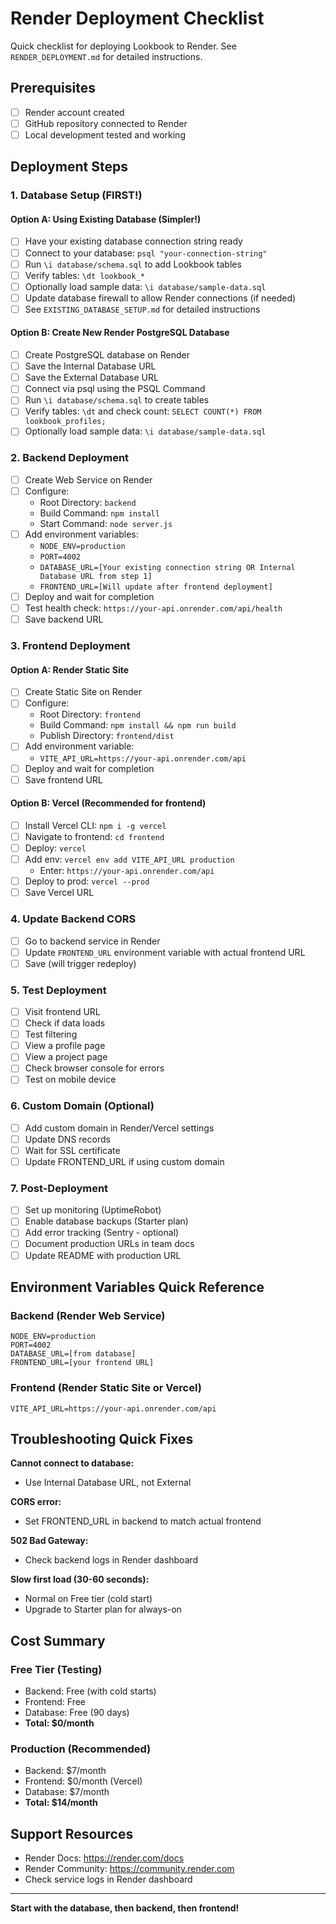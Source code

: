 # Render Deployment Checklist

Quick checklist for deploying Lookbook to Render. See `RENDER_DEPLOYMENT.md` for detailed instructions.

## Prerequisites
- [ ] Render account created
- [ ] GitHub repository connected to Render
- [ ] Local development tested and working

## Deployment Steps

### 1. Database Setup (FIRST!)

#### Option A: Using Existing Database (Simpler!)
- [ ] Have your existing database connection string ready
- [ ] Connect to your database: `psql "your-connection-string"`
- [ ] Run `\i database/schema.sql` to add Lookbook tables
- [ ] Verify tables: `\dt lookbook_*`
- [ ] Optionally load sample data: `\i database/sample-data.sql`
- [ ] Update database firewall to allow Render connections (if needed)
- [ ] See `EXISTING_DATABASE_SETUP.md` for detailed instructions

#### Option B: Create New Render PostgreSQL Database
- [ ] Create PostgreSQL database on Render
- [ ] Save the Internal Database URL
- [ ] Save the External Database URL
- [ ] Connect via psql using the PSQL Command
- [ ] Run `\i database/schema.sql` to create tables
- [ ] Verify tables: `\dt` and check count: `SELECT COUNT(*) FROM lookbook_profiles;`
- [ ] Optionally load sample data: `\i database/sample-data.sql`

### 2. Backend Deployment
- [ ] Create Web Service on Render
- [ ] Configure:
  - Root Directory: `backend`
  - Build Command: `npm install`
  - Start Command: `node server.js`
- [ ] Add environment variables:
  - `NODE_ENV=production`
  - `PORT=4002`
  - `DATABASE_URL=[Your existing connection string OR Internal Database URL from step 1]`
  - `FRONTEND_URL=[Will update after frontend deployment]`
- [ ] Deploy and wait for completion
- [ ] Test health check: `https://your-api.onrender.com/api/health`
- [ ] Save backend URL

### 3. Frontend Deployment

#### Option A: Render Static Site
- [ ] Create Static Site on Render
- [ ] Configure:
  - Root Directory: `frontend`
  - Build Command: `npm install && npm run build`
  - Publish Directory: `frontend/dist`
- [ ] Add environment variable:
  - `VITE_API_URL=https://your-api.onrender.com/api`
- [ ] Deploy and wait for completion
- [ ] Save frontend URL

#### Option B: Vercel (Recommended for frontend)
- [ ] Install Vercel CLI: `npm i -g vercel`
- [ ] Navigate to frontend: `cd frontend`
- [ ] Deploy: `vercel`
- [ ] Add env: `vercel env add VITE_API_URL production`
  - Enter: `https://your-api.onrender.com/api`
- [ ] Deploy to prod: `vercel --prod`
- [ ] Save Vercel URL

### 4. Update Backend CORS
- [ ] Go to backend service in Render
- [ ] Update `FRONTEND_URL` environment variable with actual frontend URL
- [ ] Save (will trigger redeploy)

### 5. Test Deployment
- [ ] Visit frontend URL
- [ ] Check if data loads
- [ ] Test filtering
- [ ] View a profile page
- [ ] View a project page
- [ ] Check browser console for errors
- [ ] Test on mobile device

### 6. Custom Domain (Optional)
- [ ] Add custom domain in Render/Vercel settings
- [ ] Update DNS records
- [ ] Wait for SSL certificate
- [ ] Update FRONTEND_URL if using custom domain

### 7. Post-Deployment
- [ ] Set up monitoring (UptimeRobot)
- [ ] Enable database backups (Starter plan)
- [ ] Add error tracking (Sentry - optional)
- [ ] Document production URLs in team docs
- [ ] Update README with production URL

## Environment Variables Quick Reference

### Backend (Render Web Service)
```
NODE_ENV=production
PORT=4002
DATABASE_URL=[from database]
FRONTEND_URL=[your frontend URL]
```

### Frontend (Render Static Site or Vercel)
```
VITE_API_URL=https://your-api.onrender.com/api
```

## Troubleshooting Quick Fixes

**Cannot connect to database:**
- Use Internal Database URL, not External

**CORS error:**
- Set FRONTEND_URL in backend to match actual frontend

**502 Bad Gateway:**
- Check backend logs in Render dashboard

**Slow first load (30-60 seconds):**
- Normal on Free tier (cold start)
- Upgrade to Starter plan for always-on

## Cost Summary

### Free Tier (Testing)
- Backend: Free (with cold starts)
- Frontend: Free
- Database: Free (90 days)
- **Total: $0/month**

### Production (Recommended)
- Backend: $7/month
- Frontend: $0/month (Vercel)
- Database: $7/month
- **Total: $14/month**

## Support Resources
- Render Docs: https://render.com/docs
- Render Community: https://community.render.com
- Check service logs in Render dashboard

---

**Start with the database, then backend, then frontend!**


